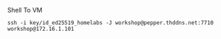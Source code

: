 
Shell To VM
```
ssh -i key/id_ed25519_homelabs -J workshop@pepper.thddns.net:7710 workshop@172.16.1.101
```